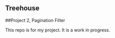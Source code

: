 ## Treehouse

##Project 2, Pagination Filter

This repo is for my project. It is a work in progress.